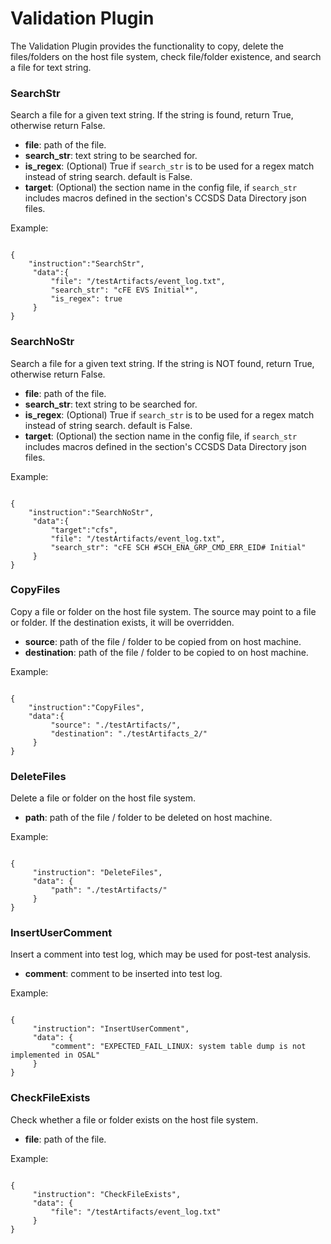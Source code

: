 # Validation Plugin

The Validation Plugin provides the functionality to copy, delete the files/folders on the host file system, check file/folder existence, and search a file for text string. 


### SearchStr

Search a file for a given text string. If the string is found, return True, otherwise return False.

- **file**: path of the file.
- **search_str**: text string to be searched for.
- **is_regex**: (Optional) True if `search_str` is to be used for a regex match instead of string search. default is False.
- **target**: (Optional) the section name in the config file, if `search_str` includes macros defined in the section's CCSDS Data Directory json files. 

Example:
<pre><code>
{
    "instruction":"SearchStr",
     "data":{
         "file": "/testArtifacts/event_log.txt",
         "search_str": "cFE EVS Initial*",
         "is_regex": true                                          
     }        
}
</code></pre>

### SearchNoStr

Search a file for a given text string. If the string is NOT found, return True, otherwise return False.

- **file**: path of the file.
- **search_str**: text string to be searched for.
- **is_regex**: (Optional) True if `search_str` is to be used for a regex match instead of string search. default is False.
- **target**: (Optional) the section name in the config file, if `search_str` includes macros defined in the section's CCSDS Data Directory json files. 

Example:
<pre><code>
{
    "instruction":"SearchNoStr",
     "data":{
         "target":"cfs",
         "file": "/testArtifacts/event_log.txt",
         "search_str": "cFE SCH #SCH_ENA_GRP_CMD_ERR_EID# Initial"                                                  
     }        
}
</code></pre>

### CopyFiles

Copy a file or folder on the host file system. The source may point to a file or folder.
If the destination exists, it will be overridden. 
- **source**: path of the file / folder to be copied from on host machine.
- **destination**: path of the file / folder to be copied to on host machine.

Example:
<pre><code>
{
    "instruction":"CopyFiles",
    "data":{
         "source": "./testArtifacts/",
         "destination": "./testArtifacts_2/"                                          
     }        
}
</code></pre>

### DeleteFiles

Delete a file or folder on the host file system.  

- **path**: path of the file / folder to be deleted on host machine.

Example:
<pre><code>
{
     "instruction": "DeleteFiles",
     "data": {
         "path": "./testArtifacts/"                                          
     }             
}
</code></pre>

### InsertUserComment

Insert a comment into test log, which may be used for post-test analysis.  

- **comment**: comment to be inserted into test log.

Example:
<pre><code>
{
     "instruction": "InsertUserComment",
     "data": {
         "comment": "EXPECTED_FAIL_LINUX: system table dump is not implemented in OSAL"
     }             
}
</code></pre>

### CheckFileExists

Check whether a file or folder exists on the host file system.  

- **file**: path of the file.

Example:
<pre><code>
{
     "instruction": "CheckFileExists",
     "data": {
         "file": "/testArtifacts/event_log.txt"
     }             
}
</code></pre>

